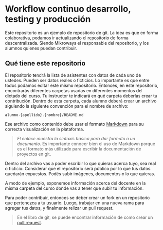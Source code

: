 # Workflow continuo desarrollo, testing y producción

Este repositorio es un ejemplo de repositorio de git. La idea es que en forma
colaborativa, podamos ir actualizando el repositorio de forma descentralizada.
Siendo Mikroways el responsable del repositorio, y los alumnos quienes puedan
contribuir.

## Qué tiene este repositorio

El repositorio tendrá la lista de asistentes con datos de cada uno de ustedes.
Pueden ser datos reales o ficticios. Lo importante es que entre todos
podamos editar este mismo repositorio. Entonces, en este repositorio,
encontrarás diferentes carpetas usadas en diferentes momentos del dictado del
curso. Tu instructor te indicará en qué carpeta deberías crear tu contribución.
Dentro de esta carpeta, cada alumno deberá crear un archivo siguiendo la
siguiente convención para el nombre de archivo:

`alumno-{apellido}.{nombre}/README.md`

Ese archivo como contenido debe usar el formato
[Markdown](https://guides.github.com/features/mastering-markdown/) para su
correcta visualización en la plataforma.
>  _El enlace muestra la sintaxis básica para dar formato a un documento_.
> Es importante conocer bien el uso de Markdown porque es el formato más
> utilizado para escribir la documentación de proyectos en git.

Dentro del archivo vas a poder escribir lo que quieras acerca tuyo, sea real o
ficticio. Considerar que el repositorio será público por lo que tus datos
quedarán expuestos. Podés subir imágenes, documentos o lo que quieras.

A modo de ejemplo, exponemos información acerca del docente en la misma carpeta
del curso donde vas a tener que subir tu información.

Para poder contribuir, entonces se deber crear un fork en un repositorio que
pertenezca a tu usuario. Luego, trabajar en una nueva rama para agregar tus
datos, y finalmente relizar un pull request.

> En el libro de git, se puede encontrar información de como crear un
> [pull request](https://git-scm.com/book/es/v2/GitHub-Participando-en-Proyectos).
